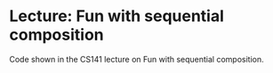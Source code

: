 # Lecture: Fun with sequential composition

Code shown in the CS141 lecture on Fun with sequential composition.

